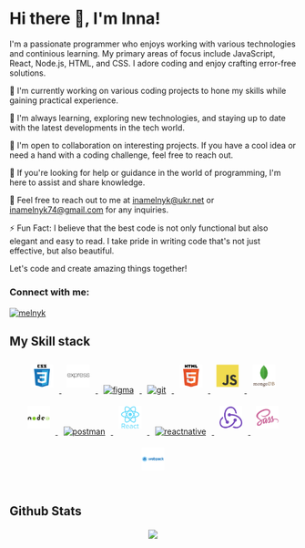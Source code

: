 # Hi there 👋, I'm Inna!

I'm a passionate programmer who enjoys working with various technologies and continious learning. My primary areas of focus include JavaScript, React, Node.js, HTML, and CSS. I adore coding and enjoy crafting error-free solutions.

🔭 I'm currently working on various coding projects to hone my skills while gaining practical experience.

🌱 I'm always learning, exploring new technologies, and staying up to date with the latest developments in the tech world.

👯 I'm open to collaboration on interesting projects. If you have a cool idea or need a hand with a coding challenge, feel free to reach out.

🤔 If you're looking for help or guidance in the world of programming, I'm here to assist and share knowledge.


💬 Feel free to reach out to me at inamelnyk@ukr.net or inamelnyk74@gmail.com for any inquiries.

⚡ Fun Fact: I believe that the best code is not only functional but also elegant and easy to read. I take pride in writing code that's not just effective, but also beautiful.

Let's code and create amazing things together!

<h3 align="left">Connect with me:</h3>
<p align="left">
<a href="https://www.linkedin.com/in/melnyk-inna/" target="blank"><img align="center" src="https://raw.githubusercontent.com/rahuldkjain/github-profile-readme-generator/master/src/images/icons/Social/linked-in-alt.svg" alt="melnyk" height="30" width="40" /></a>
</p>

## My Skill stack

<div align="center">  
<a href="https://www.w3schools.com/css/" target="_blank" rel="noreferrer"><img style="margin: 10px" src="https://raw.githubusercontent.com/devicons/devicon/master/icons/css3/css3-original-wordmark.svg" alt="css3" width="40" height="40"/> </a> 
<a href="https://expressjs.com" target="_blank" rel="noreferrer"> <img style="margin: 10px" src="https://raw.githubusercontent.com/devicons/devicon/master/icons/express/express-original-wordmark.svg" alt="express" width="40" height="40"/> </a> 
<a href="https://www.figma.com/" target="_blank" rel="noreferrer"> <img style="margin: 10px" src="https://www.vectorlogo.zone/logos/figma/figma-icon.svg" alt="figma" width="40" height="40"/> </a> 
<a href="https://git-scm.com/" target="_blank" rel="noreferrer"> <img style="margin: 10px" src="https://www.vectorlogo.zone/logos/git-scm/git-scm-icon.svg" alt="git" width="40" height="40"/> </a> 
<a href="https://www.w3.org/html/" target="_blank" rel="noreferrer"> <img style="margin: 10px" src="https://raw.githubusercontent.com/devicons/devicon/master/icons/html5/html5-original-wordmark.svg" alt="html5" width="40" height="40"/> </a> 
<a href="https://developer.mozilla.org/en-US/docs/Web/JavaScript" target="_blank" rel="noreferrer"> <img style="margin: 10px" src="https://raw.githubusercontent.com/devicons/devicon/master/icons/javascript/javascript-original.svg" alt="javascript" width="40" height="40"/> </a> 
<a href="https://www.mongodb.com/" target="_blank" rel="noreferrer"> <img style="margin: 10px" src="https://raw.githubusercontent.com/devicons/devicon/master/icons/mongodb/mongodb-original-wordmark.svg" alt="mongodb" width="40" height="40"/> </a> 
<a href="https://nodejs.org" target="_blank" rel="noreferrer"> <img style="margin: 10px" src="https://raw.githubusercontent.com/devicons/devicon/master/icons/nodejs/nodejs-original-wordmark.svg" alt="nodejs" width="40" height="40"/> </a> 
<a href="https://postman.com" target="_blank" rel="noreferrer"> <img style="margin: 10px"  src="https://www.vectorlogo.zone/logos/getpostman/getpostman-icon.svg" alt="postman" width="40" height="40"/> </a> 
<a href="https://reactjs.org/" target="_blank" rel="noreferrer"> <img style="margin: 10px" src="https://raw.githubusercontent.com/devicons/devicon/master/icons/react/react-original-wordmark.svg" alt="react" width="40" height="40"/> </a> 
<a href="https://reactnative.dev/" target="_blank" rel="noreferrer"> <img style="margin: 10px" src="https://reactnative.dev/img/header_logo.svg" alt="reactnative" width="40" height="40"/> </a> 
<a href="https://redux.js.org" target="_blank" rel="noreferrer"> <img  style="margin: 10px" src="https://raw.githubusercontent.com/devicons/devicon/master/icons/redux/redux-original.svg" alt="redux" width="40" height="40"/> </a> 
<a href="https://sass-lang.com" target="_blank" rel="noreferrer"> <img style="margin: 10px" src="https://raw.githubusercontent.com/devicons/devicon/master/icons/sass/sass-original.svg" alt="sass" width="40" height="40"/> </a> 
<a href="https://webpack.js.org" target="_blank" rel="noreferrer"> <img  style="margin: 10px" src="https://raw.githubusercontent.com/devicons/devicon/d00d0969292a6569d45b06d3f350f463a0107b0d/icons/webpack/webpack-original-wordmark.svg" alt="webpack" width="40" height="40"/> </a>  
</div>


</td><td valign="top" width="33%">

</td></tr></table>  

<br/>  

## Github Stats  
<div align="center"><img src="https://github-readme-stats.vercel.app/api?username=Inna-Melnyk&show_icons=true&count_private=true&hide_border=true" align="center" /></div>  

<br/>  

